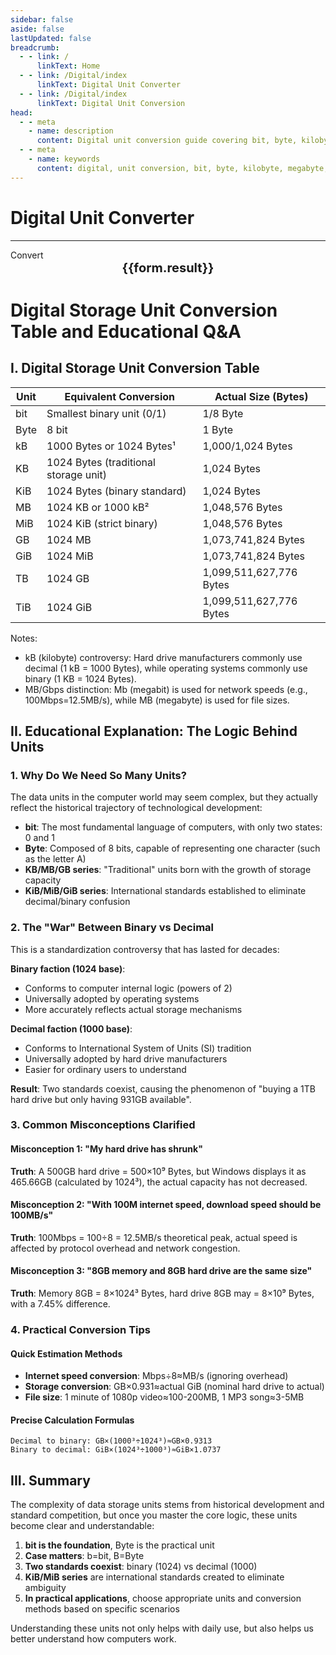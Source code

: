 ```yaml
---
sidebar: false
aside: false
lastUpdated: false
breadcrumb:
  - - link: /
      linkText: Home
  - - link: /Digital/index
      linkText: Digital Unit Converter
  - - link: /Digital/index
      linkText: Digital Unit Conversion
head:
  - - meta
    - name: description
      content: Digital unit conversion guide covering bit, byte, kilobyte (kB), megabyte (MB), gigabyte (GB), terabyte (TB), gigabit (Gb), megabit (Mb), gigabit (Gb), terabit (Tb), kibibyte (KiB), mebibyte (MiB), gibibyte (GiB), tebibyte (TiB) with detailed conversion formulas and explanations.
  - - meta
    - name: keywords
      content: digital, unit conversion, bit, byte, kilobyte, megabyte, gigabyte, terabyte, gigabit, megabit, gigabit, terabit, KiB, MiB, GiB, TiB, conversion formula, digital unit conversion guide
---
```

# Digital Unit Converter
---
<script setup>
import { onMounted, reactive, inject ,ref  } from 'vue'
import { NButton,NForm ,NFormItem,NInput,NInputNumber,NSelect,NCard,useMessage ,NGrid ,NGi } from 'naive-ui'
import { defineClientComponent } from 'vitepress'
const convert = inject('convert')
const options =  [
  { "label": "Bit (bit)", "value": "bit" },
  { "label": "Byte (byte)", "value": "byte" },
  { "label": "Kilobyte (kB)", "value": "kB" },
  { "label": "Megabyte (MB)", "value": "MB" },
  { "label": "Gigabyte (GB)", "value": "GB" },
  { "label": "Terabyte (TB)", "value": "TB" },
  { "label": "Gigabit (Gb)", "value": "Gb" },
  { "label": "Megabit (Mb)", "value": "Mb" },
  { "label": "Gigabit (Gb)", "value": "Gb" },
  { "label": "Terabit (Tb)", "value": "Tb" },
  { "label": "Kibibyte (KiB)", "value": "KiB" },
  { "label": "Mebibyte (MiB)", "value": "MiB" },
  { "label": "Gibibyte (GiB)", "value": "GiB" },
  { "label": "Tebibyte (TiB)", "value": "TiB" }
];
const formRef = ref(null);
const rules = {
  number:{
    required: true,
    type: 'number',
    trigger: "blur",
    message: 'Please enter a number'
  },
  to:{
    required: true,
    trigger: "select",
    message: 'Please select target unit'
  },
  from:{
    required: true,
    trigger: "select",
    message: 'Please select source unit'
  }
}
const form = reactive({
  number:null,
  to:'',
  from:'',
  result:'',
  title:'Digital Unit Converter',
})
const convertHandler = (e) => {
   e.preventDefault();
  formRef.value?.validate((errors)=>{
    if (!errors) {
      form.result = `${form.number}${form.from} = ${convert(form.number).from(form.from).to(form.to)}${form.to}`
    }
  })
}
</script>

<n-form size="large" :model="form" ref='formRef' :rules="rules">
  <n-form-item label="Value"  path="number">
    <n-input-number size="large" style="width:100%" :min="0" v-model:value="form.number"   placeholder="Enter the value to convert" />
  </n-form-item>
  <n-form-item label="From" path="from">
    <n-select  size="large" :options="options" v-model:value="form.from" placeholder="Select source unit" />
  </n-form-item>
  <n-form-item label="To" path="to">
    <n-select  size="large" :options="options" v-model:value="form.to" placeholder="Select target unit" />
  </n-form-item>
  <n-form-item>
    <n-button type="info" style="width:100%" @click="convertHandler">Convert</n-button>
  </n-form-item>
</n-form>
<n-card  embedded :bordered="false" hoverable>
  <div  style="text-align:center;font-size:20px;">
    <strong>{{form.result}}</strong>
  </div>
</n-card>

# Digital Storage Unit Conversion Table and Educational Q&A

## I. Digital Storage Unit Conversion Table

| Unit       | Equivalent Conversion         | Actual Size (Bytes)           |
|------------|------------------------------|-------------------------------|
| bit        | Smallest binary unit (0/1)   | 1/8 Byte                      |
| Byte       | 8 bit                        | 1 Byte                        |
| kB         | 1000 Bytes or 1024 Bytes¹    | 1,000/1,024 Bytes             |
| KB         | 1024 Bytes (traditional storage unit) | 1,024 Bytes         |
| KiB        | 1024 Bytes (binary standard) | 1,024 Bytes                   |
| MB         | 1024 KB or 1000 kB²          | 1,048,576 Bytes               |
| MiB        | 1024 KiB (strict binary)     | 1,048,576 Bytes               |
| GB         | 1024 MB                      | 1,073,741,824 Bytes           |
| GiB        | 1024 MiB                     | 1,073,741,824 Bytes           |
| TB         | 1024 GB                      | 1,099,511,627,776 Bytes       |
| TiB        | 1024 GiB                     | 1,099,511,627,776 Bytes       |

Notes:
- kB (kilobyte) controversy: Hard drive manufacturers commonly use decimal (1 kB = 1000 Bytes), while operating systems commonly use binary (1 KB = 1024 Bytes).
- MB/Gbps distinction: Mb (megabit) is used for network speeds (e.g., 100Mbps=12.5MB/s), while MB (megabyte) is used for file sizes.

## II. Educational Explanation: The Logic Behind Units

### 1. Why Do We Need So Many Units?

The data units in the computer world may seem complex, but they actually reflect the historical trajectory of technological development:

- **bit**: The most fundamental language of computers, with only two states: 0 and 1
- **Byte**: Composed of 8 bits, capable of representing one character (such as the letter A)
- **KB/MB/GB series**: "Traditional" units born with the growth of storage capacity
- **KiB/MiB/GiB series**: International standards established to eliminate decimal/binary confusion

### 2. The "War" Between Binary vs Decimal

This is a standardization controversy that has lasted for decades:

**Binary faction (1024 base)**:
- Conforms to computer internal logic (powers of 2)
- Universally adopted by operating systems
- More accurately reflects actual storage mechanisms

**Decimal faction (1000 base)**:
- Conforms to International System of Units (SI) tradition
- Universally adopted by hard drive manufacturers
- Easier for ordinary users to understand

**Result**: Two standards coexist, causing the phenomenon of "buying a 1TB hard drive but only having 931GB available".

### 3. Common Misconceptions Clarified

#### Misconception 1: "My hard drive has shrunk"
**Truth**: A 500GB hard drive = 500×10⁹ Bytes, but Windows displays it as 465.66GB (calculated by 1024³), the actual capacity has not decreased.

#### Misconception 2: "With 100M internet speed, download speed should be 100MB/s"
**Truth**: 100Mbps = 100÷8 = 12.5MB/s theoretical peak, actual speed is affected by protocol overhead and network congestion.

#### Misconception 3: "8GB memory and 8GB hard drive are the same size"
**Truth**: Memory 8GB = 8×1024³ Bytes, hard drive 8GB may = 8×10⁹ Bytes, with a 7.45% difference.

### 4. Practical Conversion Tips

#### Quick Estimation Methods
- **Internet speed conversion**: Mbps÷8≈MB/s (ignoring overhead)
- **Storage conversion**: GB×0.931≈actual GiB (nominal hard drive to actual)
- **File size**: 1 minute of 1080p video≈100-200MB, 1 MP3 song≈3-5MB

#### Precise Calculation Formulas
```
Decimal to binary: GB×(1000³÷1024³)≈GB×0.9313
Binary to decimal: GiB×(1024³÷1000³)≈GiB×1.0737
```

## III. Summary

The complexity of data storage units stems from historical development and standard competition, but once you master the core logic, these units become clear and understandable:

1. **bit is the foundation**, Byte is the practical unit
2. **Case matters**: b=bit, B=Byte
3. **Two standards coexist**: binary (1024) vs decimal (1000)
4. **KiB/MiB series** are international standards created to eliminate ambiguity
5. **In practical applications**, choose appropriate units and conversion methods based on specific scenarios

Understanding these units not only helps with daily use, but also helps us better understand how computers work.